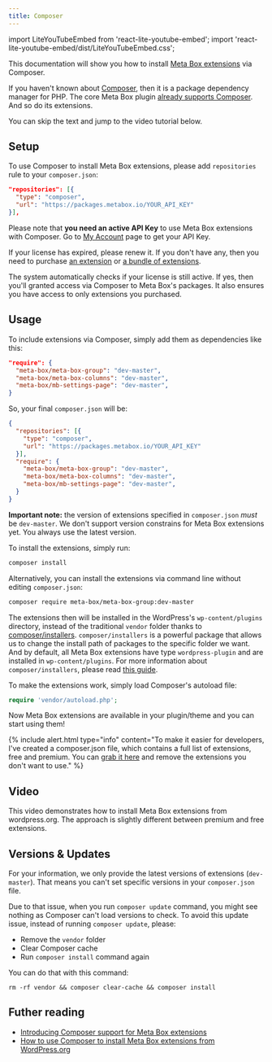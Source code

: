 ```yaml
---
title: Composer
---
```


import LiteYouTubeEmbed from 'react-lite-youtube-embed';
import 'react-lite-youtube-embed/dist/LiteYouTubeEmbed.css';

This documentation will show you how to install [Meta Box extensions](https://metabox.io/plugins) via Composer.

If you haven't known about [Composer](https://getcomposer.org), then it is a package dependency manager for PHP. The core Meta Box plugin [already supports Composer](/composer/). And so do its extensions.

You can skip the text and jump to the video tutorial below.

## Setup

To use Composer to install Meta Box extensions, please add `repositories` rule to your `composer.json`:

```json
"repositories": [{
  "type": "composer",
  "url": "https://packages.metabox.io/YOUR_API_KEY"
}],
```

Please note that **you need an active API Key** to use Meta Box extensions with Composer. Go to [My Account](https://metabox.io/my-account/) page to get your API Key.

If your license has expired, please renew it. If you don't have any, then you need to purchase [an extension](https://metabox.io/plugins/) or [a bundle of extensions](https://metabox.io/pricing/).

The system automatically checks if your license is still active. If yes, then you'll granted access via Composer to Meta Box's packages. It also ensures you have access to only extensions you purchased.

## Usage

To include extensions via Composer, simply add them as dependencies like this:

```json
"require": {
  "meta-box/meta-box-group": "dev-master",
  "meta-box/meta-box-columns": "dev-master",
  "meta-box/mb-settings-page": "dev-master",
}
```

So, your final `composer.json` will be:

```json
{
  "repositories": [{
    "type": "composer",
    "url": "https://packages.metabox.io/YOUR_API_KEY"
  }],
  "require": {
    "meta-box/meta-box-group": "dev-master",
    "meta-box/meta-box-columns": "dev-master",
    "meta-box/mb-settings-page": "dev-master",
  }
}
```

**Important note:** the version of extensions specified in `composer.json` *must* be `dev-master`. We don't support version constrains for Meta Box extensions yet. You always use the latest version.

To install the extensions, simply run:

```bash
composer install
```

Alternatively, you can install the extensions via command line without editing `composer.json`:

```bash
composer require meta-box/meta-box-group:dev-master
```

The extensions then will be installed in the WordPress's `wp-content/plugins` directory, instead of the traditional `vendor` folder thanks to [composer/installers](https://github.com/composer/installers). `composer/installers` is a powerful package that allows us to change the install path of packages to the specific folder we want. And by default, all Meta Box extensions have type `wordpress-plugin` and are installed in `wp-content/plugins`. For more information about `composer/installers`, please read [this guide](https://github.com/composer/installers).

To make the extensions work, simply load Composer's autoload file:

```php
require 'vendor/autoload.php';
```

Now Meta Box extensions are available in your plugin/theme and you can start using them!

{% include alert.html type="info" content="To make it easier for developers, I've created a composer.json file, which contains a full list of extensions, free and premium. You can [grab it here](https://github.com/wpmetabox/library/blob/master/composer/composer.json) and remove the extensions you don't want to use." %}

## Video

This video demonstrates how to install Meta Box extensions from wordpress.org. The approach is slightly different between premium and free extensions.

<LiteYouTubeEmbed id='khiCSMh3DY0' />

## Versions & Updates

For your information, we only provide the latest versions of extensions (`dev-master`). That means you can't set specific versions in your `composer.json` file.

Due to that issue, when you run `composer update` command, you might see nothing as Composer can't load versions to check. To avoid this update issue, instead of running `composer update`, please:

- Remove the `vendor` folder
- Clear Composer cache
- Run `composer install` command again

You can do that with this command:

```
rm -rf vendor && composer clear-cache && composer install
```

## Futher reading

- [Introducing Composer support for Meta Box extensions](https://metabox.io/introducing-composer-support-for-meta-box-extensions/)
- [How to use Composer to install Meta Box extensions from WordPress.org](https://metabox.io/how-to-use-composer-to-install-meta-box-extensions-from-wordpress-org/)
